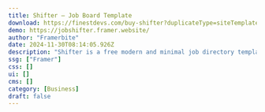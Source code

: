 ```yaml
---
title: Shifter — Job Board Template
download: https://finestdevs.com/buy-shifter?duplicateType=siteTemplate
demo: https://jobshifter.framer.website/
author: "Framerbite"
date: 2024-11-30T08:14:05.926Z
description: "Shifter is a free modern and minimal job directory template designed specifically for Framer. Create an impressive job board website with ease using Shifter, and showcase job listings in a sleek and intuitive interface."
ssg: ["Framer"]
css: []
ui: []
cms: []
category: [Business]
draft: false
---
```

